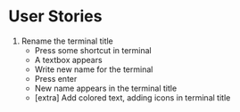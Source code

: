 # User Stories
1. Rename the terminal title
    - Press some shortcut in terminal
    - A textbox appears
    - Write new name for the terminal 
    - Press enter
    - New name appears in the terminal title
    - [extra] Add colored text, adding icons in terminal title
